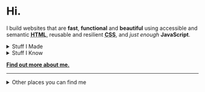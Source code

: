 # Hi.

I build websites that are **fast**, **functional** and **beautiful** using accessible and semantic **<abbr title="HyperText Markup Language">HTML</abbr>**, reusable and resilient **<abbr title="Cascading Stylesheets">CSS</abbr>**, and *just enough* **JavaScript**.

<details>
  <summary>Stuff I Made</summary>
  
  - [Jet Set](https://stylestage.dev/styles/jet-set/)
  - [TouchFuzzy](https://github.com/cbirdsong/touchfuzzy)
  - [The Current](https://thecurrentla.com)
  - [Civix](https://web.archive.org/web/20210717021817/https://gocivix.com/)
  - [Eye on 2020](https://2020.bbrcreative.com)
  - [Food Marketing Now](https://foodmarketingnow.com)
</details>

<details>
  <summary>Stuff I Know</summary>
  
  - **<abbr title="HyperText Markup Language">HTML</abbr>**, and templating languages (Liquid, Twig, Nunjucks, Smarty)
  - **<abbr title="Cascading Stylesheets">CSS</abbr>**, and preprocessors (Sass and Less)
  - **JavaScript**, and jQuery
  - **<abbr title="Scalable Vector Graphics">SVG</abbr>**
  - **WordPress**
  - **Eleventy**
  - _and [much more](https://birdsong.dev/resume)_
</details>

**[Find out more about me.](https://birdsong.dev)**

---

<details>
  <summary>Other places you can find me</summary>
  <p>⭐️<a rel="me" href="https://micro.blog/cbirdsong">Micro.blog</a></p>
  <p>🐘<a rel="me" href="https://mastodon.social/@cbirdsong">Mastodon</a> (but you should probably follow **@cory@m.birdsong.dev** instead)</p>
  <p>🕴️<a rel="me" href="https://linkedin.com/in/cbirdsong">LinkedIn</a></p>
  <p>🐦<a rel="me" href="https://twitter.com/cbirdsong">Twitter</a> (for now, at least)</p>
</details>
